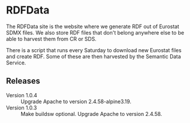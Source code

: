 RDFData
=======

The RDFData site is the website where we generate RDF out of Eurostat SDMX files. We also store RDF files that don't belong anywhere else to be able to harvest them from CR or SDS.

There is a script that runs every Saturday to download new Eurostat files and create RDF. Some of these are then harvested by the Semantic Data Service.

## Releases

<dl>
  <dt>Version 1.0.4</dt>
  <dd>Upgrade Apache to version 2.4.58-alpine3.19.</dd>

  <dt>Version 1.0.3</dt>
  <dd>Make buildsw optional.
      Upgrade Apache to version 2.4.58.</dd>

</dl>

